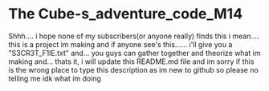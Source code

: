 # The Cube-s_adventure_code_M14
Shhh.... i hope none of my subscribers(or anyone really) finds this
i mean.... this is a project im making and if anyone see's this...... i'll give you a "S3CR3T_F1lE.txt" and... you guys can gather together and theorize what im making
and... thats it, i will update this README.md file and im sorry if this is the wrong place to type this description as im new to github so please no telling me idk what im doing
